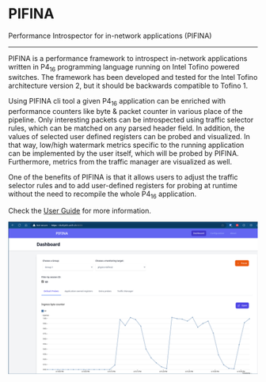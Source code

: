 # PIFINA

Performance Introspector for in-network applications (PIFINA)

---

PIFINA is a performance framework to introspect in-network applications written in P4<sub>16</sub> programming language running on Intel Tofino powered switches. The framework has been developed and tested for the Intel Tofino architecture version 2, but it should be backwards compatible to Tofino 1.

Using PIFINA cli tool a given P4<sub>16</sub> application can be enriched with performance counters like byte & packet counter in various place of the pipeline.
 Only interesting packets can be introspected using traffic selector rules, which can be matched on any parsed header field. In addition, the values of selected user defined registers can be probed and visualized. 
In that way, low/high watermark metrics specific to the running application can be implemented by the user itself, which will be probed by PIFINA.  Furthermore, metrics from the traffic manager are visualized as well.

One of the benefits of PIFINA is that it allows users to adjust the traffic selector rules and to add user-defined registers for probing at runtime without the need to recompile the whole P4<sub>16</sub> application.

Check the [User Guide] for more information.

[Getting Started]: getting-started.md
[System architecture]: user-guide/architecture.md
[User Guide]: user-guide/README.md

![Dashboard](user-guide/images/scrn-startpage.png)
